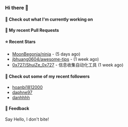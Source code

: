 ### Hi there 👋

#### 👷 Check out what I'm currently working on

#### 🔨 My recent Pull Requests


#### ⭐ Recent Stars

- [MoonBegonia/ninja](https://github.com/MoonBegonia/ninja) -  (5 days ago)
- [jbhuang0604/awesome-tips](https://github.com/jbhuang0604/awesome-tips) -  (1 week ago)
- [0x727/ShuiZe_0x727](https://github.com/0x727/ShuiZe_0x727) - 信息收集自动化工具 (1 week ago)

#### 👯 Check out some of my recent followers

- [hoanbi1812000](https://github.com/hoanbi1812000)
- [daphne97](https://github.com/daphne97)
- [danhhhh](https://github.com/danhhhh)

#### 💬 Feedback

Say Hello, I don't bite!